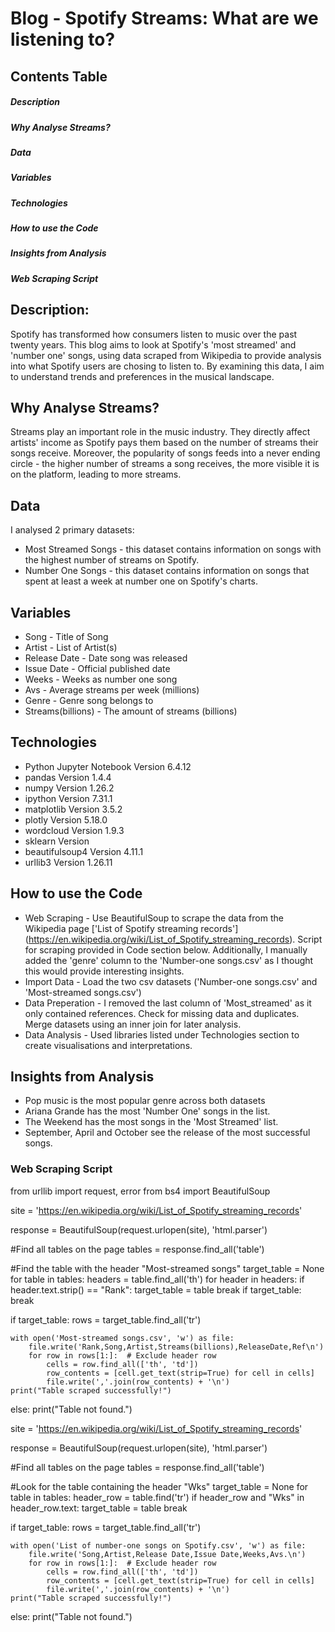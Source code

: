 # Blog  - Spotify Streams: What are we listening to?
## Contents Table
##### Description 
##### Why Analyse Streams?
##### Data
##### Variables
##### Technologies
##### How to use the Code
##### Insights from Analysis
##### Web Scraping Script

## Description:
Spotify has transformed how consumers listen to music over the past twenty years. This blog aims to look at Spotify's 'most streamed' and 'number one' songs, using data scraped from Wikipedia to provide analysis into what Spotify users are chosing to listen to. By examining this data, I aim to understand trends and preferences in the musical landscape.

## Why Analyse Streams?
Streams play an important role in the music industry. They directly affect artists' income as Spotify pays them based on the number of streams their songs receive. Moreover, the popularity of songs feeds into a never ending circle - the higher number of streams a song receives, the more visible it is on the platform, leading to more streams.

## Data
I analysed 2 primary datasets:
* Most Streamed Songs - this dataset contains information on songs with the highest number of streams on Spotify.
* Number One Songs - this dataset contains information on songs that spent at least a week at number one on Spotify's charts.

## Variables
* Song - Title of Song
* Artist - List of Artist(s)
* Release Date - Date song was released
* Issue Date - Official published date
* Weeks - Weeks as number one song
* Avs - Average streams per week (millions)
* Genre - Genre song belongs to
* Streams(billions) - The amount of streams (billions)

## Technologies 
* Python Jupyter Notebook Version 6.4.12
* pandas Version 1.4.4
* numpy Version 1.26.2
* ipython Version 7.31.1
* matplotlib Version 3.5.2
* plotly Version 5.18.0
* wordcloud Version 1.9.3
* sklearn Version
* beautifulsoup4 Version 4.11.1
* urllib3 Version 1.26.11

## How to use the Code
* Web Scraping - Use BeautifulSoup to scrape the data from the Wikipedia page ['List of Spotify streaming records'] (https://en.wikipedia.org/wiki/List_of_Spotify_streaming_records). Script for scraping provided in Code section below. Additionally, I manually added the 'genre' column to the 'Number-one songs.csv' as I thought this would provide interesting insights.
* Import Data - Load the two csv datasets ('Number-one songs.csv' and 'Most-streamed songs.csv')
* Data Preperation - I removed the last column of 'Most_streamed' as it only contained references. Check for missing data and duplicates. Merge datasets using an inner join for later analysis.
* Data Analysis - Used libraries listed under Technologies section to create visualisations and interpretations.

## Insights from Analysis
* Pop music is the most popular genre across both datasets
* Ariana Grande has the most 'Number One' songs in the list.
* The Weekend has the most songs in the 'Most Streamed' list.
* September, April and October see the release of the most successful songs.

### Web Scraping Script
from urllib import request, error
from bs4 import BeautifulSoup

site = 'https://en.wikipedia.org/wiki/List_of_Spotify_streaming_records'

response = BeautifulSoup(request.urlopen(site), 'html.parser')

#Find all tables on the page
tables = response.find_all('table')

#Find the table with the header "Most-streamed songs"
target_table = None
for table in tables:
    headers = table.find_all('th')
    for header in headers:
        if header.text.strip() == "Rank":
            target_table = table
            break
    if target_table:
        break

if target_table:
    rows = target_table.find_all('tr')
    
    with open('Most-streamed songs.csv', 'w') as file:
        file.write('Rank,Song,Artist,Streams(billions),ReleaseDate,Ref\n')
        for row in rows[1:]:  # Exclude header row
            cells = row.find_all(['th', 'td'])
            row_contents = [cell.get_text(strip=True) for cell in cells]
            file.write(','.join(row_contents) + '\n')
    print("Table scraped successfully!")
else:
    print("Table not found.")


site = 'https://en.wikipedia.org/wiki/List_of_Spotify_streaming_records'

response = BeautifulSoup(request.urlopen(site), 'html.parser')

#Find all tables on the page
tables = response.find_all('table')

#Look for the table containing the header "Wks"
target_table = None
for table in tables:
    header_row = table.find('tr')
    if header_row and "Wks" in header_row.text:
        target_table = table
        break

if target_table:
    rows = target_table.find_all('tr')

    with open('List of number-one songs on Spotify.csv', 'w') as file:
        file.write('Song,Artist,Release Date,Issue Date,Weeks,Avs.\n')
        for row in rows[1:]:  # Exclude header row
            cells = row.find_all(['th', 'td'])
            row_contents = [cell.get_text(strip=True) for cell in cells]
            file.write(','.join(row_contents) + '\n')
    print("Table scraped successfully!")
else:
    print("Table not found.")

